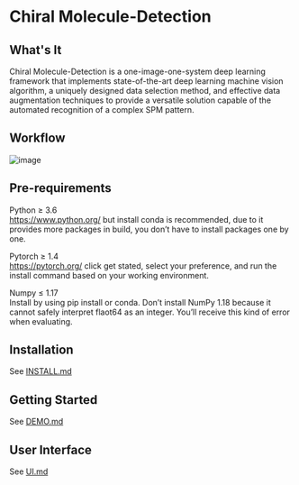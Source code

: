 # Chiral Molecule-Detection

## What's It
Chiral Molecule-Detection is a one-image-one-system deep learning framework that implements state-of-the-art deep learning machine vision algorithm, a uniquely designed data selection method, and effective data augmentation techniques to provide a versatile solution capable of the automated recognition of a complex SPM pattern.

## Workflow
![image](https://user-images.githubusercontent.com/65342604/109371168-a1597780-78de-11eb-98e5-fad59e7dc505.png)

## Pre-requirements
Python ≥ 3.6     
https://www.python.org/ but install conda is recommended, due to it provides more packages in build, you don’t have to install packages one by one.

Pytorch ≥ 1.4    
https://pytorch.org/ click get stated, select your preference, and run the install command based on your working environment.

Numpy ≤ 1.17   
Install by using pip install or conda. Don’t install NumPy 1.18 because it cannot safely interpret flaot64 as an integer. You’ll receive this kind of error when evaluating.

## Installation
See [INSTALL.md](./INSTALL.md)

## Getting Started
See [DEMO.md](./DEMO.md)

## User Interface
See [UI.md](./UI.md)
